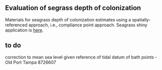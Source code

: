 ## Evaluation of segrass depth of colonization

Materials for seagrass depth of colonization estimates using a spatially-referenced approach, i.e., compliance point approach.  Seagrass shiny application is <a href="https://beckmw.shinyapps.io/sg_depth">here</a>.

## to do

correction to mean sea level given reference of tidal datum of bath points - Old Port Tampa 8726607
